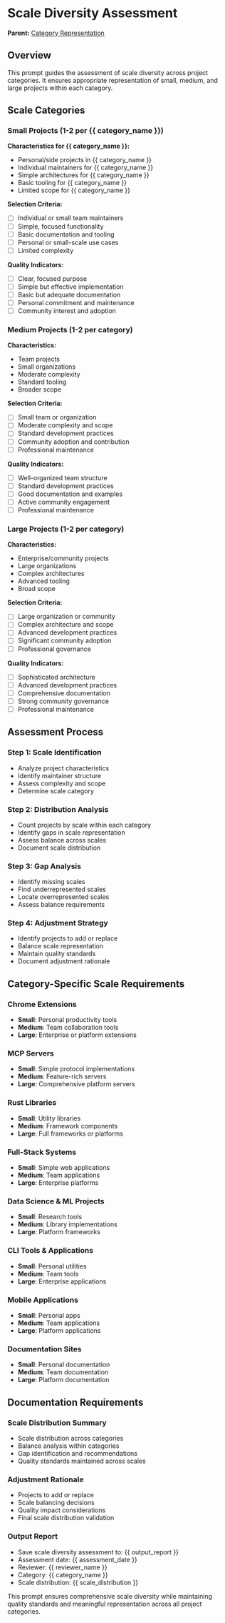 # Scale Diversity Assessment

**Parent:** [Category Representation](README.md)

## Overview

This prompt guides the assessment of scale diversity across project categories. It ensures appropriate representation of small, medium, and large projects within each category.

## Scale Categories

### Small Projects (1-2 per {{ category_name }})

**Characteristics for {{ category_name }}:**
- Personal/side projects in {{ category_name }}
- Individual maintainers for {{ category_name }}
- Simple architectures for {{ category_name }}
- Basic tooling for {{ category_name }}
- Limited scope for {{ category_name }}

**Selection Criteria:**
- [ ] Individual or small team maintainers
- [ ] Simple, focused functionality
- [ ] Basic documentation and tooling
- [ ] Personal or small-scale use cases
- [ ] Limited complexity

**Quality Indicators:**
- [ ] Clear, focused purpose
- [ ] Simple but effective implementation
- [ ] Basic but adequate documentation
- [ ] Personal commitment and maintenance
- [ ] Community interest and adoption

### Medium Projects (1-2 per category)

**Characteristics:**
- Team projects
- Small organizations
- Moderate complexity
- Standard tooling
- Broader scope

**Selection Criteria:**
- [ ] Small team or organization
- [ ] Moderate complexity and scope
- [ ] Standard development practices
- [ ] Community adoption and contribution
- [ ] Professional maintenance

**Quality Indicators:**
- [ ] Well-organized team structure
- [ ] Standard development practices
- [ ] Good documentation and examples
- [ ] Active community engagement
- [ ] Professional maintenance

### Large Projects (1-2 per category)

**Characteristics:**
- Enterprise/community projects
- Large organizations
- Complex architectures
- Advanced tooling
- Broad scope

**Selection Criteria:**
- [ ] Large organization or community
- [ ] Complex architecture and scope
- [ ] Advanced development practices
- [ ] Significant community adoption
- [ ] Professional governance

**Quality Indicators:**
- [ ] Sophisticated architecture
- [ ] Advanced development practices
- [ ] Comprehensive documentation
- [ ] Strong community governance
- [ ] Professional maintenance

## Assessment Process

### Step 1: Scale Identification
- Analyze project characteristics
- Identify maintainer structure
- Assess complexity and scope
- Determine scale category

### Step 2: Distribution Analysis
- Count projects by scale within each category
- Identify gaps in scale representation
- Assess balance across scales
- Document scale distribution

### Step 3: Gap Analysis
- Identify missing scales
- Find underrepresented scales
- Locate overrepresented scales
- Assess balance requirements

### Step 4: Adjustment Strategy
- Identify projects to add or replace
- Balance scale representation
- Maintain quality standards
- Document adjustment rationale

## Category-Specific Scale Requirements

### Chrome Extensions
- **Small**: Personal productivity tools
- **Medium**: Team collaboration tools
- **Large**: Enterprise or platform extensions

### MCP Servers
- **Small**: Simple protocol implementations
- **Medium**: Feature-rich servers
- **Large**: Comprehensive platform servers

### Rust Libraries
- **Small**: Utility libraries
- **Medium**: Framework components
- **Large**: Full frameworks or platforms

### Full-Stack Systems
- **Small**: Simple web applications
- **Medium**: Team applications
- **Large**: Enterprise platforms

### Data Science & ML Projects
- **Small**: Research tools
- **Medium**: Library implementations
- **Large**: Platform frameworks

### CLI Tools & Applications
- **Small**: Personal utilities
- **Medium**: Team tools
- **Large**: Enterprise applications

### Mobile Applications
- **Small**: Personal apps
- **Medium**: Team applications
- **Large**: Platform applications

### Documentation Sites
- **Small**: Personal documentation
- **Medium**: Team documentation
- **Large**: Platform documentation

## Documentation Requirements

### Scale Distribution Summary
- Scale distribution across categories
- Balance analysis within categories
- Gap identification and recommendations
- Quality standards maintained across scales

### Adjustment Rationale
- Projects to add or replace
- Scale balancing decisions
- Quality impact considerations
- Final scale distribution validation

### Output Report
- Save scale diversity assessment to: {{ output_report }}
- Assessment date: {{ assessment_date }}
- Reviewer: {{ reviewer_name }}
- Category: {{ category_name }}
- Scale distribution: {{ scale_distribution }}

This prompt ensures comprehensive scale diversity while maintaining quality standards and meaningful representation across all project categories.
